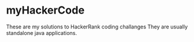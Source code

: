 # myHackerCode
These are my solutions to HackerRank coding challanges
They are usually standalone java applications. 
